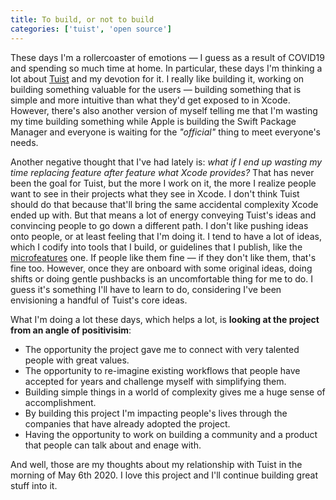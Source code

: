 ```yaml
---
title: To build, or not to build
categories: ['tuist', 'open source']
---
```


These days I'm a rollercoaster of emotions ―
I guess as a result of COVID19 and spending so much time at home.
In particular,
these days I'm thinking a lot about [Tuist](https://tuist.io) and my devotion for it.
I really like building it,
working on building something valuable for the users ―
building something that is simple and more intuitive than what they'd get exposed to in Xcode.
However,
there's also another version of myself telling me that I'm wasting my time building something while Apple is building the Swift Package Manager and everyone is waiting for the _"official"_ thing to meet everyone's needs.

Another negative thought that I've had lately is:
_what if I end up wasting my time replacing feature after feature what Xcode provides?_
That has never been the goal for Tuist,
but the more I work on it,
the more I realize people want to see in their projects what they see in Xcode.
I don't think Tuist should do that because that'll bring the same accidental complexity Xcode ended up with.
But that means a lot of energy conveying Tuist's ideas and convincing people to go down a different path.
I don't like pushing ideas onto people, or at least feeling that I'm doing it.
I tend to have a lot of ideas,
which I codify into tools that I build,
or guidelines that I publish,
like the [microfeatures](https://tuist.io/docs/architectures/microfeatures/) one.
If people like them fine ―
if they don't like them,
that's fine too.
However, once they are onboard with some original ideas,
doing shifts or doing gentle pushbacks is an uncomfortable thing for me to do.
I guess it's something I'll have to learn to do,
considering I've been envisioning a handful of Tuist's core ideas.

What I'm doing a lot these days,
which helps a lot,
is **looking at the project from an angle of positivisim**:

- The opportunity the project gave me to connect with very talented people with great values.
- The opportunity to re-imagine existing workflows that people have accepted for years and challenge myself with simplifying them.
- Building simple things in a world of complexity gives me a huge sense of accomplishment.
- By building this project I'm impacting people's lives through the companies that have already adopted the project.
- Having the opportunity to work on building a community and a product that people can talk about and enage with.

And well,
those are my thoughts about my relationship with Tuist in the morning of May 6th 2020.
I love this project and I'll continue building great stuff into it.
